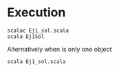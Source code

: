 # Execution

```
scalac Ej1_sol.scala
scala Ej1Sol
```

Alternatively when is only one object

```
scala Ej1_sol.scala
```
